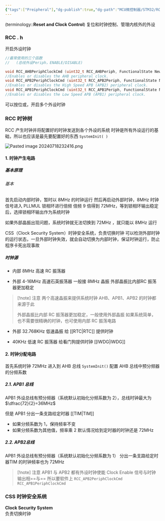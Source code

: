 ```yaml
---
{"tags":["Preipheral"],"dg-publish":true,"dg-path":"MCU微控制器/STM32/RCC.md","permalink":"/MCU微控制器/STM32/RCC/","dgPassFrontmatter":true,"noteIcon":"","created":"2024-10-10T18:48:06.372+08:00","updated":"2025-03-19T10:13:34.218+08:00"}
---
```


(terminology::**Reset and Clock Control**)
复位和时钟控制、管理内核外的外设

### RCC . h 
开启外设时钟
```C
//最常使用的三个函数
//   (总线外设Periph，ENABLE/DISABLE)

void RCC_AHBPeriphClockCmd (uint32_t RCC_AHBPeriph, FunctionalState NewState);
//Enables or disables the AHB peripheral clock.
void RCC_APB2PeriphClockCmd (uint32_t RCC_APB2Periph, FunctionalState NewState);
//Enables or disables the High Speed APB (APB2) peripheral clock.
void RCC_APB1PeriphClockCmd (uint32_t RCC_APB1Periph, FunctionalState NewState);
//Enables or disables the Low Speed APB (APB1) peripheral clock.
```

可以按位或，开启多个外设时钟
### RCC 时钟树
RCC 产生时钟并将配置好的时钟发送到各个外设的系统
时钟是所有外设运行的基础，所以也应该是最先要配置好的东西
`SystemInit( )`

![Pasted image 20240718232416.png](/img/user/Functional%20files/Photo%20Resources/Pasted%20image%2020240718232416.png)

#### 1. 时钟产生电路
##### 基本原理
###### 基本
首先启动内部时钟，暂时以 8MHz 的时钟运行
然后再启动外部时钟，8MHz 时钟信号进入 PLLMUL 锁相环进行倍频
倍频 9 倍得到 72MHz，等到锁相环输出稳定后，选择锁相环输出作为系统时钟

如果外部晶振出现问题，系统时钟就无法切换到 72MHz ，就只能以 8MHz 运行

CSS（Clock Security System）时钟安全系统，负责切换时钟
可以检测外部时钟的运行状态，一旦外部时钟失效，就会自动切换为内部时钟，保证时钟运行，防止程序卡死出现事故

##### 时钟源
- 内部 8MHz 高速 RC 振荡器

- 外部 4-16MHz 高速石英振荡器
	一般接 8MHz 晶振
	外部晶振比内部RC 振荡器更加稳定

>[!note] 注意
>两个高速晶振来提供系统时钟
> AHB、APB1、APB2 的时钟都来源于此
> 
>外部晶振比内部 RC 振荡器更加稳定，一般使用外部晶振
>如果系统简单，也不需要很精确的时钟，也可使用内部 RC 振荡电路

- 外部 32.768KHz 低速晶振
	给 [[RTC\|RTC]]  提供时钟
	
- 40KHz 低速 RC 振荡器
	给看门狗提供时钟  [[IWDG\|IWDG]]

#### 2. 时钟分配电路
首先系统时钟 72MHz 进入到 AHB 总线
`SystemInit()` 配置 AHB 总线中预分频器的分频系数

##### 2.1. APB1 总线
APB1 外设总线有预分频器（系统默认初始化分频系数为 2），总线时钟最大为 $\dfrac{72}{2}=36MHz$

但是 APB1 分出一条支路给定时器 [[TIM\|TIM]]
- 如果分频系数为 1，保持频率不变
- 如果分频系数为其他值，频率乘 2
	默认情况给到定时器的时钟还是 72MHz 

##### 2.2. APB2总线
APB1 外设总线有预分频器（系统默认初始化分频系数为 1）
分出一条支路给定时器TIM 的时钟频率也为 72MHz 

>[!note] 注意
>APB1 与 APB2 都有外设时钟使能 Clock Enable 信号与时钟输出相==与==
>所以要软件上 `RCC_APB2PeriphClockCmd`   `RCC_APB1PeriphClockCmd`
### CSS  时钟安全系统
**Clock Security System**  
负责切换时钟

